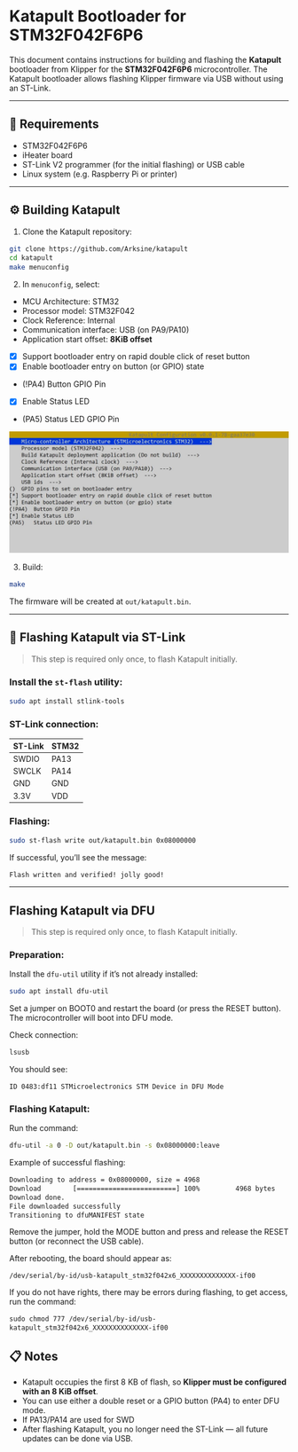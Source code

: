 
# Katapult Bootloader for STM32F042F6P6

This document contains instructions for building and flashing the **Katapult** bootloader from Klipper for the **STM32F042F6P6** microcontroller. The Katapult bootloader allows flashing Klipper firmware via USB without using an ST-Link.

---

## 🧰 Requirements

- STM32F042F6P6
- iHeater board
- ST-Link V2 programmer (for the initial flashing) or USB cable
- Linux system (e.g. Raspberry Pi or printer)

---

## ⚙️ Building Katapult

1. Clone the Katapult repository:

```bash
git clone https://github.com/Arksine/katapult
cd katapult
make menuconfig
```

2. In `menuconfig`, select:

- MCU Architecture: STM32  
- Processor model: STM32F042  
- Clock Reference: Internal  
- Communication interface: USB (on PA9/PA10)  
- Application start offset: **8KiB offset**  
- [x] Support bootloader entry on rapid double click of reset button  
- [x] Enable bootloader entry on button (or GPIO) state  
- (!PA4)  Button GPIO Pin  
- [X] Enable Status LED  
- (PA5)   Status LED GPIO Pin

![menuconfig](imgweb/katapult_menuconfig.jpg)

3. Build:

```bash
make
```

The firmware will be created at `out/katapult.bin`.

---

## 🔌 Flashing Katapult via ST-Link

> This step is required only once, to flash Katapult initially.

### Install the `st-flash` utility:

```bash
sudo apt install stlink-tools
```

### ST-Link connection:

| ST-Link | STM32     |
|---------|-----------|
| SWDIO   | PA13      |
| SWCLK   | PA14      |
| GND     | GND       |
| 3.3V    | VDD       |

### Flashing:

```bash
sudo st-flash write out/katapult.bin 0x08000000
```

If successful, you’ll see the message:

```
Flash written and verified! jolly good!
```

---

## Flashing Katapult via DFU

> This step is required only once, to flash Katapult initially.

### Preparation:

Install the `dfu-util` utility if it’s not already installed:

```bash
sudo apt install dfu-util
```

Set a jumper on BOOT0 and restart the board (or press the RESET button).  
The microcontroller will boot into DFU mode.

Check connection:

```bash
lsusb
```

You should see:

```
ID 0483:df11 STMicroelectronics STM Device in DFU Mode
```

### Flashing Katapult:

Run the command:

```bash
dfu-util -a 0 -D out/katapult.bin -s 0x08000000:leave
```

Example of successful flashing:

```
Downloading to address = 0x08000000, size = 4968
Download        [=========================] 100%         4968 bytes
Download done.
File downloaded successfully
Transitioning to dfuMANIFEST state
```

Remove the jumper, hold the MODE button and press and release the RESET button (or reconnect the USB cable).

After rebooting, the board should appear as:

```
/dev/serial/by-id/usb-katapult_stm32f042x6_XXXXXXXXXXXXXX-if00
```

If you do not have rights, there may be errors during flashing, to get access, run the command:
```
sudo chmod 777 /dev/serial/by-id/usb-katapult_stm32f042x6_XXXXXXXXXXXXXX-if00
``` 

## 📋 Notes

- Katapult occupies the first 8 KB of flash, so **Klipper must be configured with an 8 KiB offset**.
- You can use either a double reset or a GPIO button (PA4) to enter DFU mode.
- If PA13/PA14 are used for SWD
- After flashing Katapult, you no longer need the ST-Link — all future updates can be done via USB.
